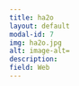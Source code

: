 ```yaml
---
title: ha2o
layout: default
modal-id: 7
img: ha2o.jpg
alt: image-alt=
description: 
field: Web
---
```

